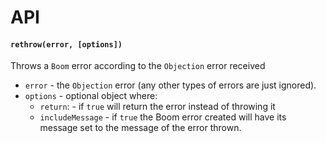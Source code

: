 # API

#### `rethrow(error, [options])`

 Throws a `Boom` error according to the `Objection` error received

 - `error` - the `Objection` error (any other types of errors are just ignored).
 - `options` - optional object where:
     - `return`: - if `true` will return the error instead of throwing it
     - `includeMessage` - if `true` the Boom error created will have its message set to the message of the error thrown.
